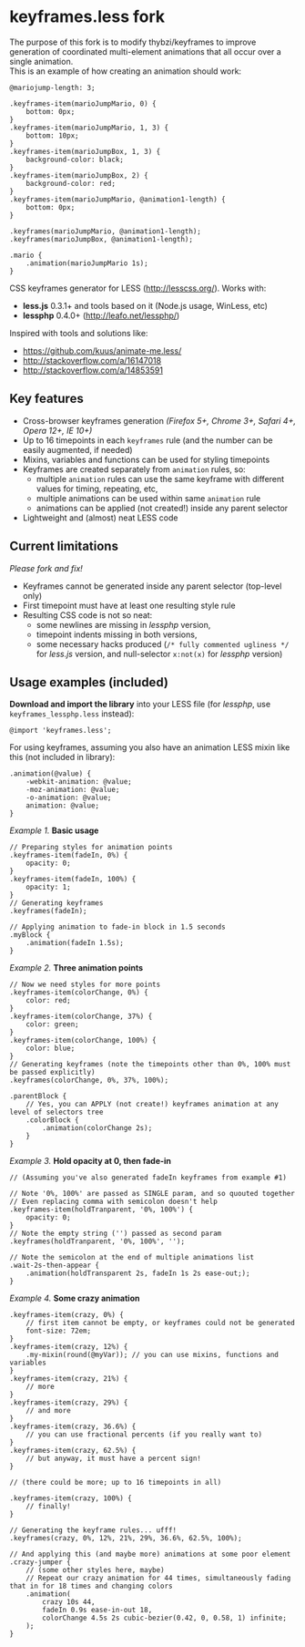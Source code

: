 keyframes.less fork
==

The purpose of this fork is to modify thybzi/keyframes to improve generation of coordinated multi-element animations that all occur over a single animation.  
This is an example of how creating an animation should work:
```less
@mariojump-length: 3;

.keyframes-item(marioJumpMario, 0) {
    bottom: 0px;
}
.keyframes-item(marioJumpMario, 1, 3) {
    bottom: 10px;
}
.keyframes-item(marioJumpBox, 1, 3) {
    background-color: black;
}
.keyframes-item(marioJumpBox, 2) {
    background-color: red;
}
.keyframes-item(marioJumpMario, @animation1-length) {
    bottom: 0px;
}

.keyframes(marioJumpMario, @animation1-length);
.keyframes(marioJumpBox, @animation1-length);

.mario {
    .animation(marioJumpMario 1s);
}
```



CSS keyframes generator for LESS (http://lesscss.org/). Works with:

- **less.js** 0.3.1+ and tools based on it (Node.js usage, WinLess, etc)
- **lessphp** 0.4.0+ (http://leafo.net/lessphp/)

Inspired with tools and solutions like:
- https://github.com/kuus/animate-me.less/
- http://stackoverflow.com/a/16147018
- http://stackoverflow.com/a/14853591

Key features
------------

- Cross-browser keyframes generation *(Firefox 5+, Chrome 3+, Safari 4+, Opera 12+, IE 10+)*
- Up to 16 timepoints in each `keyframes` rule (and the number can be easily augmented, if needed)
- Mixins, variables and functions can be used for styling timepoints
- Keyframes are created separately from `animation` rules, so:
    - multiple `animation` rules can use the same keyframe with different values for timing, repeating, etc,
    - multiple animations can be used within same `animation` rule
    - animations can be applied (not created!) inside any parent selector
- Lightweight and (almost) neat LESS code

Current limitations
-------------------
*Please fork and fix!*

- Keyframes cannot be generated inside any parent selector (top-level only)
- First timepoint must have at least one resulting style rule
- Resulting CSS code is not so neat:
    - some newlines are missing in *lessphp* version,
    - timepoint indents missing in both versions,
    - some necessary hacks produced (`/* fully commented ugliness */` for *less.js* version, and null-selector `x:not(x)` for *lessphp* version)

Usage examples (included)
-------------------------


**Download and import the library** into your LESS file (for *lessphp*, use `keyframes_lessphp.less` instead):
 
```less
@import 'keyframes.less';
```

For using keyframes, assuming you also have an animation LESS mixin like this (not included in library):

```less
.animation(@value) {
    -webkit-animation: @value;
    -moz-animation: @value;
    -o-animation: @value;
    animation: @value;
}
```


*Example 1.* **Basic usage**

```less
// Preparing styles for animation points
.keyframes-item(fadeIn, 0%) {
    opacity: 0;
}
.keyframes-item(fadeIn, 100%) {
    opacity: 1;
}
// Generating keyframes
.keyframes(fadeIn);

// Applying animation to fade-in block in 1.5 seconds
.myBlock {
    .animation(fadeIn 1.5s);
}
```


*Example 2.* **Three animation points**

```less
// Now we need styles for more points
.keyframes-item(colorChange, 0%) {
    color: red;
}
.keyframes-item(colorChange, 37%) {
    color: green;
}
.keyframes-item(colorChange, 100%) {
    color: blue;
}
// Generating keyframes (note the timepoints other than 0%, 100% must be passed explicitly)
.keyframes(colorChange, 0%, 37%, 100%);

.parentBlock {
    // Yes, you can APPLY (not create!) keyframes animation at any level of selectors tree
    .colorBlock {
        .animation(colorChange 2s);
    }
}
```


*Example 3.* **Hold opacity at 0, then fade-in**

```less
// (Assuming you've also generated fadeIn keyframes from example #1)

// Note '0%, 100%' are passed as SINGLE param, and so quouted together
// Even replacing comma with semicolon doesn't help
.keyframes-item(holdTranparent, '0%, 100%') {
    opacity: 0;
}
// Note the empty string ('') passed as second param
.keyframes(holdTranparent, '0%, 100%', '');

// Note the semicolon at the end of multiple animations list
.wait-2s-then-appear {
    .animation(holdTransparent 2s, fadeIn 1s 2s ease-out;);
}
```


*Example 4.* **Some crazy animation**

```less
.keyframes-item(crazy, 0%) {
    // first item cannot be empty, or keyframes could not be generated
    font-size: 72em;
}
.keyframes-item(crazy, 12%) {
    .my-mixin(round(@myVar)); // you can use mixins, functions and variables
}
.keyframes-item(crazy, 21%) {
    // more
}
.keyframes-item(crazy, 29%) {
    // and more
}
.keyframes-item(crazy, 36.6%) {
    // you can use fractional percents (if you really want to)
}
.keyframes-item(crazy, 62.5%) {
    // but anyway, it must have a percent sign!
}

// (there could be more; up to 16 timepoints in all)

.keyframes-item(crazy, 100%) {
    // finally!
}

// Generating the keyframe rules... ufff!
.keyframes(crazy, 0%, 12%, 21%, 29%, 36.6%, 62.5%, 100%);

// And applying this (and maybe more) animations at some poor element
.crazy-jumper {
    // (some other styles here, maybe)
    // Repeat our crazy animation for 44 times, simultaneously fading that in for 18 times and changing colors
    .animation(
        crazy 10s 44,
        fadeIn 0.9s ease-in-out 18,
        colorChange 4.5s 2s cubic-bezier(0.42, 0, 0.58, 1) infinite;
    );
}
```
